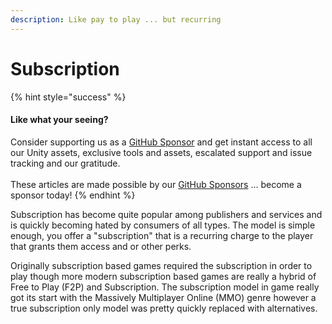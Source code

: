 ```yaml
---
description: Like pay to play ... but recurring
---
```


# Subscription

{% hint style="success" %}
#### Like what your seeing?

Consider supporting us as a [GitHub Sponsor](../../../become-a-sponsor.md) and get instant access to all our Unity assets, exclusive tools and assets, escalated support and issue tracking and our gratitude.\
\
These articles are made possible by our [GitHub Sponsors](https://github.com/sponsors/heathen-engineering) ... become a sponsor today!
{% endhint %}

Subscription has become quite popular among publishers and services and is quickly becoming hated by consumers of all types. The model is simple enough, you offer a "subscription" that is a recurring charge to the player that grants them access and or other perks.

Originally subscription based games required the subscription in order to play though more modern subscription based games are really a hybrid of Free to Play (F2P) and Subscription. The subscription model in game really got its start with the Massively Multiplayer Online (MMO) genre however a true subscription only model was pretty quickly replaced with alternatives.
